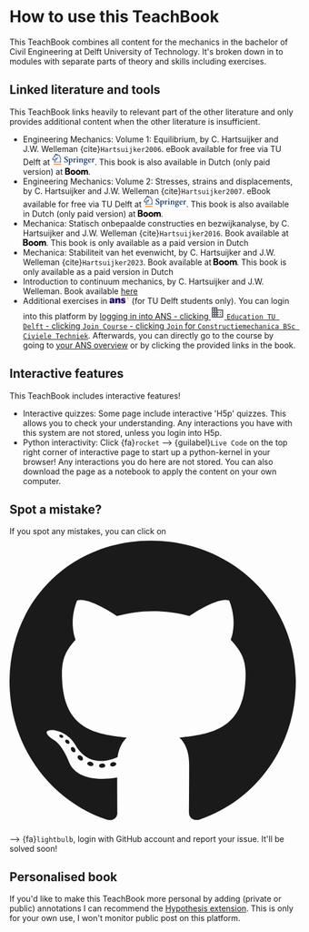 # How to use this TeachBook

This TeachBook combines all content for the mechanics in the bachelor of Civil Engineering at Delft University of Technology. It's broken down in to modules with separate parts of theory and skills including exercises.

## Linked literature and tools
This TeachBook links heavily to relevant part of the other literature and only provides additional content when the other literature is insufficient.
- Engineering Mechanics: Volume 1: Equilibrium, by C. Hartsuijker and J.W. Welleman {cite}`Hartsuijker2006`. eBook available for free via TU Delft at [<img height="20px" src="./images/springer-logo.svg" alt="Springer">](https://link-springer-com.tudelft.idm.oclc.org/book/10.1007/978-1-4020-5483-9). This book is also available in Dutch (only paid version) at [<img height="12px" src="./images/logo-boom.svg" alt="Boom">](https://www.boomhogeronderwijs.nl/product/100-9055_Mechanica-Evenwicht-3e-druk).
- Engineering Mechanics: Volume 2: Stresses, strains and displacements, by C. Hartsuijker and J.W. Welleman {cite}`Hartsuijker2007`. eBook available for free via TU Delft at [<img height="20px" src="./images/springer-logo.svg" alt="Springer">](https://link.springer.com/book/10.1007/978-1-4020-5763-2). This book is also available in Dutch (only paid version) at [<img height="12px" src="./images/logo-boom.svg" alt="Boom">](https://www.boomhogeronderwijs.nl/product/100-9056_Mechanica-Spanningen-vervormingen-verplaatsingen-3e-druk).
- Mechanica: Statisch onbepaalde constructies en bezwijkanalyse, by C. Hartsuijker and J.W. Welleman {cite}`Hartsuijker2016`. Book available at [<img height="12px" src="./images/logo-boom.svg" alt="Boom">](https://www.boom.nl/hoger-onderwijs/100-9587_Mechanica-Statisch-onbepaalde-constructies-en-bezwijkanalyse-3e-druk). This book is only available as a paid version in Dutch
- Mechanica: Stabiliteit van het evenwicht, by C. Hartsuijker and J.W. Welleman {cite}`Hartsuijker2023`. Book available at [<img height="12px" src="./images/logo-boom.svg" alt="Boom">](https://www.boom.nl/hoger-onderwijs/100-10458_Mechanica-Stabiliteit-van-het-evenwicht). This book is only available as a paid version in Dutch
- Introduction to continuum mechanics, by C. Hartsuijker and J.W. Welleman. Book available [here](external/mechanics-BSc/book/Lecture_Notes_Elasticity.pdf)
- Additional exercises in [<img height="12px" src="./images/ANS.svg" alt="ANS">](https://ans.app/routing/courses/436978) (for TU Delft students only). You can login into this platform by [logging in into ANS - clicking  <svg xmlns="http://www.w3.org/2000/svg" height="24px" viewBox="0 -960 960 960" width="24px" fill="#5f6368"><path d="M80-120v-720h400v160h400v560H80Zm80-80h80v-80h-80v80Zm0-160h80v-80h-80v80Zm0-160h80v-80h-80v80Zm0-160h80v-80h-80v80Zm160 480h80v-80h-80v80Zm0-160h80v-80h-80v80Zm0-160h80v-80h-80v80Zm0-160h80v-80h-80v80Zm160 480h320v-400H480v80h80v80h-80v80h80v80h-80v80Zm160-240v-80h80v80h-80Zm0 160v-80h80v80h-80Z"/></svg> `Education TU Delft` - clicking `Join Course`  - clicking `Join` for `Constructiemechanica BSc Civiele Techniek`](https://ans.app/universities/1/courses/join_courses). Afterwards, you can directly go to the course by going to [your ANS overview](https://ans.app/routing/courses/436978) or by clicking the provided links in the book.

## Interactive features
This TeachBook includes interactive features!
- Interactive quizzes: Some page include interactive 'H5p' quizzes. This allows you to check your understanding. Any interactions you have with this system are not stored, unless you login into H5p.
- Python interactivity: Click {fa}`rocket` --> {guilabel}`Live Code` on the top right corner of interactive page to start up a python-kernel in your browser! Any interactions you do here are not stored. You can also download the page as a notebook to apply the content on your own computer.

## Spot a mistake?
If you spot any mistakes, you can click on <svg class="svg-inline--fa fa-github" aria-hidden="true" focusable="false" data-prefix="fab" data-icon="github" role="img" xmlns="http://www.w3.org/2000/svg" viewBox="0 0 496 512" data-fa-i2svg=""><path fill="currentColor" d="M165.9 397.4c0 2-2.3 3.6-5.2 3.6-3.3.3-5.6-1.3-5.6-3.6 0-2 2.3-3.6 5.2-3.6 3-.3 5.6 1.3 5.6 3.6zm-31.1-4.5c-.7 2 1.3 4.3 4.3 4.9 2.6 1 5.6 0 6.2-2s-1.3-4.3-4.3-5.2c-2.6-.7-5.5.3-6.2 2.3zm44.2-1.7c-2.9.7-4.9 2.6-4.6 4.9.3 2 2.9 3.3 5.9 2.6 2.9-.7 4.9-2.6 4.6-4.6-.3-1.9-3-3.2-5.9-2.9zM244.8 8C106.1 8 0 113.3 0 252c0 110.9 69.8 205.8 169.5 239.2 12.8 2.3 17.3-5.6 17.3-12.1 0-6.2-.3-40.4-.3-61.4 0 0-70 15-84.7-29.8 0 0-11.4-29.1-27.8-36.6 0 0-22.9-15.7 1.6-15.4 0 0 24.9 2 38.6 25.8 21.9 38.6 58.6 27.5 72.9 20.9 2.3-16 8.8-27.1 16-33.7-55.9-6.2-112.3-14.3-112.3-110.5 0-27.5 7.6-41.3 23.6-58.9-2.6-6.5-11.1-33.3 2.6-67.9 20.9-6.5 69 27 69 27 20-5.6 41.5-8.5 62.8-8.5s42.8 2.9 62.8 8.5c0 0 48.1-33.6 69-27 13.7 34.7 5.2 61.4 2.6 67.9 16 17.7 25.8 31.5 25.8 58.9 0 96.5-58.9 104.2-114.8 110.5 9.2 7.9 17 22.9 17 46.4 0 33.7-.3 75.4-.3 83.6 0 6.5 4.6 14.4 17.3 12.1C428.2 457.8 496 362.9 496 252 496 113.3 383.5 8 244.8 8zM97.2 352.9c-1.3 1-1 3.3.7 5.2 1.6 1.6 3.9 2.3 5.2 1 1.3-1 1-3.3-.7-5.2-1.6-1.6-3.9-2.3-5.2-1zm-10.8-8.1c-.7 1.3.3 2.9 2.3 3.9 1.6 1 3.6.7 4.3-.7.7-1.3-.3-2.9-2.3-3.9-2-.6-3.6-.3-4.3.7zm32.4 35.6c-1.6 1.3-1 4.3 1.3 6.2 2.3 2.3 5.2 2.6 6.5 1 1.3-1.3.7-4.3-1.3-6.2-2.2-2.3-5.2-2.6-6.5-1zm-11.4-14.7c-1.6 1-1.6 3.6 0 5.9 1.6 2.3 4.3 3.3 5.6 2.3 1.6-1.3 1.6-3.9 0-6.2-1.4-2.3-4-3.3-5.6-2z"></path></svg> --> {fa}`lightbulb`, login with GitHub account and report your issue. It'll be solved soon!

## Personalised book
If you'd like to make this TeachBook more personal by adding (private or public) annotations I can recommend the [Hypothesis extension](https://web.hypothes.is/start/). This is only for your own use, I won't monitor public post on this platform.